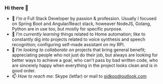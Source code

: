 ### Hi there 👋

- 🔭 _I'm a_ Full Stack Developer by passion & profession. Usually I focused on Spring Boot and Angular/React stack, howeaver NodeJS, Golang, Python are in use too, but mostly for specific purpose.
- 🌱 _I'm currently learning_ things related to Home automation; like to constantly dig into projects related to voice synthesis and speech recognition; configuring self-made assistant on my RPI.
- 👯 _I’m looking to collaborate on_ projects that bring general benefit; appreciating people who not just do their job, but always are looking for better ways to achieve a goal, who can't pass by bad written code, who are sincerely happy when everything in the project looks clean and is in good order.
- 📫 _How to reach me_: Skype (letfar) or mail to sidkoo@outlook.com
